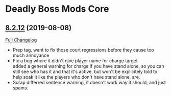# Deadly Boss Mods Core

## [8.2.12](https://github.com/DeadlyBossMods/DeadlyBossMods/tree/8.2.12) (2019-08-08)
[Full Changelog](https://github.com/DeadlyBossMods/DeadlyBossMods/compare/8.2.11...8.2.12)

- Prep tag, want to fix those court regressions before they cause too much annoyance  
- Fix a bug where it didn't give player name for charge target  
    added a general warning for charge if you have stand alone, so you can still see who has it and that it's active, but won't be explicitely told to help soak it like the players who don't have stand alone, are.  
- Scrap differred sentence warning, it doesn't work way it should, and just spams.  
